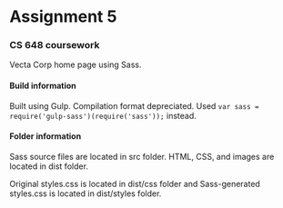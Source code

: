 # Assignment 5

### CS 648 coursework
Vecta Corp home page using Sass.

#### Build information
Built using Gulp. Compilation format depreciated.  Used `var sass = require('gulp-sass')(require('sass'));` instead.

#### Folder information
Sass source files are located in src folder.  HTML, CSS, and images are located in dist folder.   

Original styles.css is located in dist/css folder and Sass-generated styles.css is located in dist/styles folder.